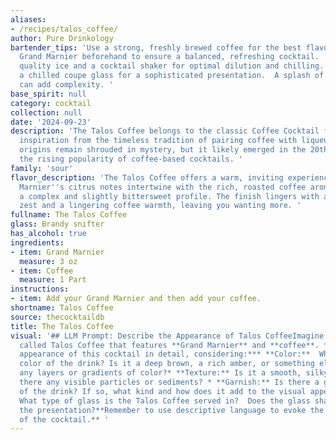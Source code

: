 ```yaml
---
aliases:
- /recipes/talos_coffee/
author: Pure Drinkology
bartender_tips: 'Use a strong, freshly brewed coffee for the best flavor.  Chill the
  Grand Marnier beforehand to ensure a balanced, refreshing cocktail.  Use a good
  quality ice and a cocktail shaker for optimal dilution and chilling.  Strain into
  a chilled coupe glass for a sophisticated presentation.  A splash of orange bitters
  can add complexity. '
base_spirit: null
category: cocktail
collection: null
date: '2024-09-23'
description: 'The Talos Coffee belongs to the classic Coffee Cocktail family, drawing
  inspiration from the timeless tradition of pairing coffee with liqueurs. This drink''s
  origins remain shrouded in mystery, but it likely emerged in the 20th century, reflecting
  the rising popularity of coffee-based cocktails. '
family: 'sour'
flavor_description: 'The Talos Coffee offers a warm, inviting experience. The Grand
  Marnier''s citrus notes intertwine with the rich, roasted coffee aroma, creating
  a complex and slightly bittersweet profile. The finish lingers with a subtle orange
  zest and a lingering coffee warmth, leaving you wanting more. '
fullname: The Talos Coffee
glass: Brandy snifter
has_alcohol: true
ingredients:
- item: Grand Marnier
  measure: 3 oz
- item: Coffee
  measure: 1 Part
instructions:
- item: Add your Grand Marnier and then add your coffee.
shortname: Talos Coffee
source: thecocktaildb
title: The Talos Coffee
visual: '## LLM Prompt: Describe the Appearance of Talos CoffeeImagine a cocktail
  called Talos Coffee that features **Grand Marnier** and **coffee**. **Describe the
  appearance of this cocktail in detail, considering:*** **Color:**  What is the overall
  color of the drink? Is it a deep brown, a rich amber, or something else?  Are there
  any layers or gradients of color?* **Texture:** Is it a smooth, silky drink? Are
  there any visible particles or sediments? * **Garnish:** Is there a garnish on top
  of the drink? If so, what kind and how does it add to the visual appeal?* **Glassware:**
  What type of glass is the Talos Coffee served in?  Does the glass shape enhance
  the presentation?**Remember to use descriptive language to evoke the visual experience
  of the cocktail.** '
---
```



